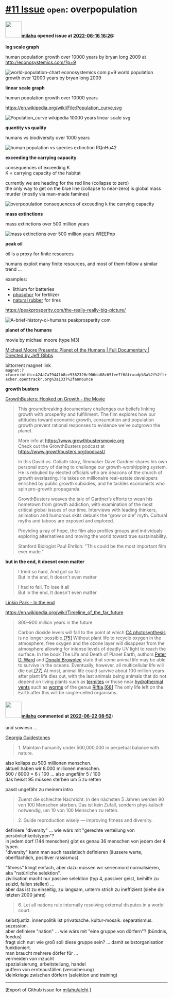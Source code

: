 # [\#11 Issue](https://github.com/milahu/alchi/issues/11) `open`: overpopulation

#### <img src="https://avatars.githubusercontent.com/u/12958815?v=4" width="50">[milahu](https://github.com/milahu) opened issue at [2022-06-16 16:26](https://github.com/milahu/alchi/issues/11):

**log scale graph**

human population growth over 10000 years by bryan long 2009 at
<http://econosystemics.com/?p=9>

![world-population-chart econosystemics com p=9 world population growth
over 12000 years by bryan long
2009](https://user-images.githubusercontent.com/12958815/174104022-c3a9baa6-421e-4f70-a5b8-627efb852628.jpg)

**linear scale graph**

human population growth over 10000 years

<https://en.wikipedia.org/wiki/File:Population_curve.svg>

![Population\_curve wikipedia 10000 years linear scale
svg](https://user-images.githubusercontent.com/12958815/174105870-a62e8087-d36b-4be9-acda-312e6b22f14e.png)

**quantity vs quality**

humans vs biodiversity over 1000 years

![human population vs species extinction
RQnHu42](https://user-images.githubusercontent.com/12958815/174106321-a7b209d4-8d15-4ace-83b7-1367ac72020b.jpeg)

**exceeding the carrying capacity**

consequences of exceeding K  
K = carrying capacity of the habitat

currently we are heading for the red line (collapse to zero)  
the only way to get on the blue line (collapse to near-zero) is global
mass murder (mostly via man-made famines)

![overpopulation consequences of exceeding k the carrying
capacity](https://user-images.githubusercontent.com/12958815/174103234-84f798c7-7ca4-46df-ad99-f81b2d5e3be5.jpeg)

**mass extinctions**

mass extinctions over 500 million years

![mass extinctions over 500 million years
WIEEPnp](https://user-images.githubusercontent.com/12958815/174107533-ec5c0178-cf01-49ce-9020-a2415046445a.jpeg)

**peak oil**

oil is a proxy for finite resources

humans exploit many finite resources, and most of them follow a similar
trend ...

examples:

-   lithium for batteries
-   [phosphor](https://en.wikipedia.org/wiki/Peak_phosphorus) for
    fertilizer
-   [natural
    rubber](https://www.bbc.com/future/article/20210308-rubber-the-wonder-material-we-are-running-out-of)
    for tires

<https://peakprosperity.com/the-really-really-big-picture/>

![A-brief-history-oi-humans peakprosperity
com](https://user-images.githubusercontent.com/12958815/174114092-5d60d79c-cef4-49f5-b04b-e7619c85b968.jpg)

**planet of the humans**

movie by michael moore (type M3)

[Michael Moore Presents: Planet of the Humans | Full Documentary |
Directed by Jeff Gibbs](https://www.youtube.com/watch?v=Zk11vI-7czE)

bittorrent magnet link  
`magnet:?xt=urn:btih:c424a7a79441b8ce5362320c906da88c65fee7f6&tr=udp%3a%2f%2ftracker.opentrackr.org%3a1337%2fannounce`

**growth busters**

[GrowthBusters: Hooked on Growth - the
Movie](https://www.youtube.com/watch?v=_w0LiBsVFBo)

> This groundbreaking documentary challenges our beliefs linking growth
> with prosperity and fulfillment. The film explores how our attitudes
> toward economic growth, consumption and population growth prevent
> rational responses to evidence we’ve outgrown the planet.
>
> More info at
> [<https://www.growthbustersmovie.org>](https://www.youtube.com/redirect?event=video_description&redir_token=QUFFLUhqbFp6SDQyQjNmNVhJN3VYZHBKdXBIQjZZY09sUXxBQ3Jtc0tucV9nVXduX3UzVTNZNnFkNXc5VWI0cDVELTY3LVZpTXZOM3hCeVdFUTJJMU96VmplODR1SkNfZVdHM0JxaUhfb3ZGalhBLWx4N2t2cGRVZzJad3J1cUhMRWtjRGdEZlRlNjFJX2p5WlNHUG5uUXRxTQ&q=https%3A%2F%2Fwww.growthbustersmovie.org%2F&v=_w0LiBsVFBo)  
> Check out the GrowthBusters podcast at
> [<https://www.growthbusters.org/podcast/>](https://www.youtube.com/redirect?event=video_description&redir_token=QUFFLUhqbU1LUTlaRlM3dlRHMXJKaG5DdVh0N1ktdjhDUXxBQ3Jtc0tuWDRHYUhLa3ZfdTNIN1dqWEJFdlRtcEJUMmMybDljRl9TVFBobVB0aHhiVTJFc2h1RjdRSWw5bjFpSjA0ZkZrVHIyeVQ0U1NvZ3VkYnVMSTl5a3JGOXNQaTJmUk80dk9EeUNPMjdJRmpKOWJnakFxNA&q=https%3A%2F%2Fwww.growthbusters.org%2Fpodcast%2F&v=_w0LiBsVFBo)
>
> In this David vs. Goliath story, filmmaker Dave Gardner shares his own
> personal story of daring to challenge our growth-worshipping system.
> He is rebuked by elected officials who are deacons of the church of
> growth everlasting. He takes on millionaire real-estate developers
> enriched by public growth subsidies, and he tackles economists who
> spin pro-growth propaganda.
>
> GrowthBusters weaves the tale of Gardner’s efforts to wean his
> hometown from growth addiction, with examination of the most critical
> global issues of our time. Interviews with leading thinkers, animation
> and humorous skits debunk the “grow or die” myth. Cultural myths and
> taboos are exposed and explored.
>
> Providing a ray of hope, the film also profiles groups and individuals
> exploring alternatives and moving the world toward true
> sustainability.
>
> Stanford Biologist Paul Ehrlich: "This could be the most important
> film ever made."

**but in the end, it doesnt even matter**

> I tried so hard, And got so far  
> But in the end, It doesn't even matter
>
> I had to fall, To lose it all  
> But in the end, It doesn't even matter

[Linkin Park - In the end](https://www.youtube.com/watch?v=xubrxJwLxaI)

<https://en.wikipedia.org/wiki/Timeline_of_the_far_future>

> 800–900 million years in the future
>
> Carbon dioxide levels will fall to the point at which [C4
> photosynthesis](https://en.wikipedia.org/wiki/C4_carbon_fixation) is
> no longer
> possible.[\[75\]](https://en.wikipedia.org/wiki/Timeline_of_the_far_future#cite_note-Heath_Doyle_2009-76)
> Without plant life to recycle oxygen in the atmosphere, free oxygen
> and the ozone layer will disappear from the atmosphere allowing for
> intense levels of deadly UV light to reach the surface. In the book
> The Life and Death of Planet Earth, authors [Peter D.
> Ward](https://en.wikipedia.org/wiki/Peter_D._Ward) and [Donald
> Brownlee](https://en.wikipedia.org/wiki/Donald_Brownlee) state that
> some animal life may be able to survive in the oceans. Eventually,
> however, all multicellular life will die
> out.[\[77\]](https://en.wikipedia.org/wiki/Timeline_of_the_far_future#cite_note-bd2_6_1665-78)
> At most, animal life could survive about 100 million years after plant
> life dies out, with the last animals being animals that do not depend
> on living plants such as
> [termites](https://en.wikipedia.org/wiki/Termite) or those near
> [hydrothermal vents](https://en.wikipedia.org/wiki/Hydrothermal_vent)
> such as [worms](https://en.wikipedia.org/wiki/Worm) of the genus
> [Riftia](https://en.wikipedia.org/wiki/Riftia).[\[68\]](https://en.wikipedia.org/wiki/Timeline_of_the_far_future#cite_note-swansong2-69)
> The only life left on the Earth after this will be single-celled
> organisms.

#### <img src="https://avatars.githubusercontent.com/u/12958815?v=4" width="50">[milahu](https://github.com/milahu) commented at [2022-06-22 08:52](https://github.com/milahu/alchi/issues/11#issuecomment-1162831530):

und sowieso ...

[Georgia Guidestones](https://en.wikipedia.org/wiki/Georgia_Guidestones)

> 1\. Maintain humanity under 500,000,000 in perpetual balance with
> nature.

also kollaps zu 500 millionen menschen.  
aktuell haben wir 8.000 millionen menschen.  
500 / 8000 = 6 / 100 ... also ungefähr 5 / 100  
das heisst 95 müssen sterben um 5 zu retten

passt ungefähr zu meinem intro

> Zuerst die schlechte Nachricht: In den nächsten 5 Jahren werden 90 von
> 100 Menschen sterben. Das ist kein Zufall, sondern physikalisch
> notwendig, um 10 von 100 Menschen zu retten.

> 2\. Guide reproduction wisely — improving fitness and diversity.

definiere "diversity" ... wie wärs mit "gerechte verteilung von
persönlichkeitstypen"?  
in jedem dorf (144 menschen) gibt es genau 36 menschen von jedem der 4
typen.  
"diversity" kann man auch rassistisch definieren (äussere werte,
oberflächlich, positiver rassismus).

"fitness" klingt einfach, aber dazu müssen wir serienmord normalisieren,
aka "natürliche selektion".  
zivilisation macht nur passive selektion (typ 4, passiver geist,
beihilfe zu suizid, fallen stellen) ...  
aber das ist zu einseitig, zu langsam, unterm strich zu ineffizient
(siehe die letzten 2000 jahre)

> 6\. Let all nations rule internally resolving external disputes in a
> world court.

selbstjustiz. innenpolitik ist privatsache. kultur-mosaik. separatismus.
sezession.  
aber definiere "nation" ... wie wärs mit "eine gruppe von dörfern"?
(bündnis, foedus)  
fragt sich nur: wie groß soll diese gruppe sein? ... damit
selbstorganisation funktioniert.  
man braucht mehrere dörfer für ...  
vermeiden von inzucht  
spezialisierung, arbeitsteilung, handel  
puffern von ernteausfällen (versicherung)  
kleinkriege zwischen dörfern (selektion und training)

------------------------------------------------------------------------

\[Export of Github issue for
[milahu/alchi](https://github.com/milahu/alchi).\]
